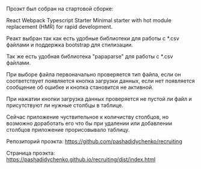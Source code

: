 Проэкт был собран на стартовой сборке:

React Webpack Typescript Starter
Minimal starter with hot module replacement (HMR) for rapid development.

Реакт выбран так как есть удобные библиотеки для работы с \*.csv файлами и поддержка bootstrap для стилизации.

Так же есть удобная библиотека "papaparse" для работы с \*.csv файлами.

При выборе файла первоначально проверяется тип файла, если он соответствует появляется кнопка загрузки данных, если нет появляется сообщение об ошибке и кнопка становится не активной.

При нажатии кнопки загрузка данных проверяется не пустой ли файл и присутствуют ли нужные столбцы в таблице.

Сейчас приложение чуствительное к количиству столбцов, но возможно доработать его что бы при удалении или добавлении столбцов приложение прорисовывало таблицу.

Репозиторий проэкта: https://github.com/pashadidychenko/recruiting

Страница проэкта: https://pashadidychenko.github.io/recruiting/dist/index.html
